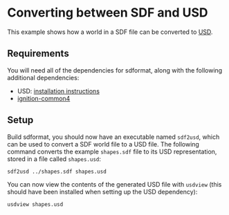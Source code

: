 # Converting between SDF and USD

This example shows how a world in a SDF file can be converted to [USD](https://graphics.pixar.com/usd/release/index.html).

## Requirements

You will need all of the dependencies for sdformat, along with the following additional dependencies:
* USD: [installation instructions](https://github.com/PixarAnimationStudios/USD/blob/release/README.md#getting-and-building-the-code)
* [ignition-common4](https://github.com/ignitionrobotics/ign-common)

## Setup

Build sdformat, you should now have an executable named `sdf2usd`, which can be used to convert a SDF world file to a USD file.
The following command converts the example `shapes.sdf` file to its USD representation, stored in a file called `shapes.usd`:

```bash
sdf2usd ../shapes.sdf shapes.usd
```

You can now view the contents of the generated USD file with `usdview` (this should have been installed when setting up the USD dependency):
```bash
usdview shapes.usd
```
